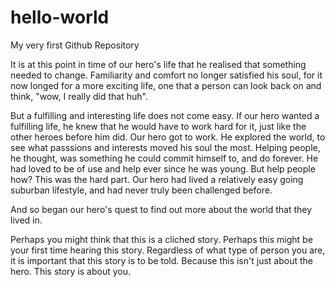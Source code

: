 # hello-world
My very first Github Repository

It is at this point in time of our hero's life that he realised that something needed to change. Familiarity and comfort no longer satisfied his soul, for it now longed for a more exciting life, one that a person can look back on and think, "wow, I really did that huh". 

But a fulfilling and interesting life does not come easy. If our hero wanted a fulfilling life, he knew that he would have to work hard for it, just like the other heroes before him did. Our hero got to work. He explored the world, to see what passsions and interests moved his soul the most. Helping people, he thought, was something he could commit himself to, and do forever. He had loved to be of use and help ever since he was young. But help people how? This was the hard part. Our hero had lived a relatively easy going suburban lifestyle, and had never truly been challenged before. 

And so began our hero's quest to find out more about the world that they lived in. 

Perhaps you might think that this is a cliched story. Perhaps this might be your first time hearing this story. Regardless of what type of person you are, it is important that this story is to be told. Because this isn't just about the hero. This story is about you.
